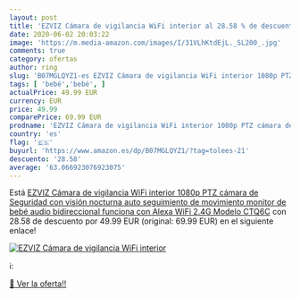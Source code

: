 ```yaml
---
layout: post
title: 'EZVIZ Cámara de vigilancia WiFi interior al 28.58 % de descuento'
date: 2020-06-02 20:03:22
image: 'https://m.media-amazon.com/images/I/31VLhKtdEjL._SL200_.jpg'
comments: true
category: ofertas
author: ring
slug: 'B07MGLQYZ1-es EZVIZ Cámara de vigilancia WiFi interior 1080p PTZ cámara...'
tags: [ 'bebé','bebé', ]
actualPrice: 49.99 EUR
currency: EUR
price: 49.99
comparePrice: 69.99 EUR
prodname: 'EZVIZ Cámara de vigilancia WiFi interior 1080p PTZ cámara de Seguridad con visión nocturna auto seguimiento de movimiento monitor de bebé  audio bidireccional funciona con Alexa WiFi 2.4G Modelo CTQ6C'
country: 'es'
flag: '🇪🇸'
buyurl: 'https://www.amazon.es/dp/B07MGLQYZ1/?tag=tolees-21'
descuento: '28.58'
average: '63.066923076923075'
---
```


Está [EZVIZ Cámara de vigilancia WiFi interior 1080p PTZ cámara de Seguridad con visión nocturna auto seguimiento de movimiento monitor de bebé  audio bidireccional funciona con Alexa WiFi 2.4G Modelo CTQ6C](https://www.amazon.es/dp/B07MGLQYZ1/?tag=tolees-21) con 28.58 de descuento por 49.99 EUR (original: 69.99 EUR) en el siguiente enlace!

[![EZVIZ Cámara de vigilancia WiFi interior](https://m.media-amazon.com/images/I/31VLhKtdEjL._SL200_.jpg)](https://www.amazon.es/dp/B07MGLQYZ1/?tag=tolees-21)

ℹ️:


[🛒 Ver la oferta!!](https://www.amazon.es/dp/B07MGLQYZ1/?tag=tolees-21)
